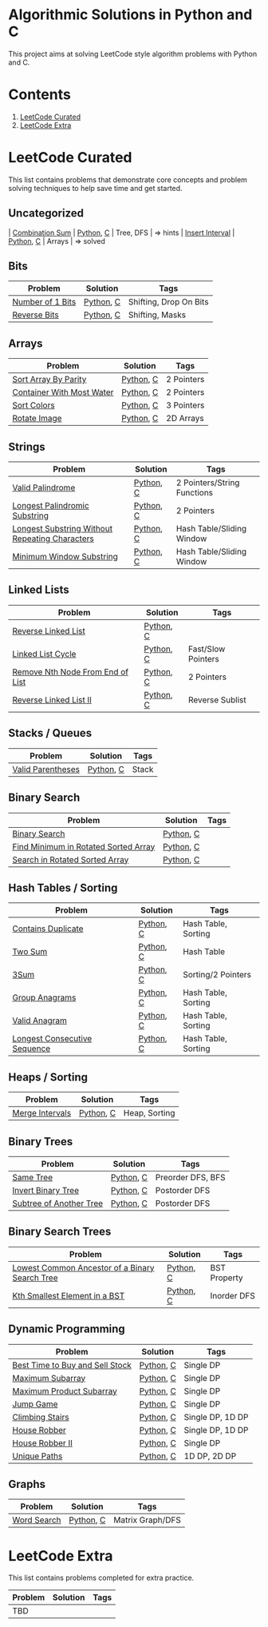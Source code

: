 # Algorithmic Solutions in Python and C

This project aims at solving LeetCode style algorithm problems with Python and C.

# Contents

1. [LeetCode Curated](#leetcode-curated)
1. [LeetCode Extra](#leetcode-extra)

# LeetCode Curated
This list contains problems that demonstrate core concepts and problem solving techniques to help save time and get started.

## Uncategorized
| [Combination Sum]                                            | [Python](lc/py/009.py), [C](lc/c/009.c)  | Tree, DFS | => hints
| [Insert Interval]                                            | [Python](lc/py/018.py), [C](lc/c/018.c)  | Arrays | => solved

[Combination Sum]: https://leetcode.com/problems/combination-sum/
[Insert Interval]: https://leetcode.com/problems/insert-interval/

## Bits
| Problem                                                      | Solution                                 | Tags |
| ------------------------------------------------------------ | ---------------------------------------- | ---- |
| [Number of 1 Bits]                                           | [Python](lc/py/041.py), [C](lc/c/041.c)  | Shifting, Drop On Bits |
| [Reverse Bits]                                               | [Python](lc/py/040.py), [C](lc/c/040.c)  | Shifting, Masks |

[Number of 1 Bits]: https://leetcode.com/problems/number-of-1-bits/
[Reverse Bits]: https://leetcode.com/problems/reverse-bits/

## Arrays
| Problem                                                      | Solution                                 | Tags |
| ------------------------------------------------------------ | ---------------------------------------- | ---- |
| [Sort Array By Parity]				       | [Python](lc/py/071.py), [C](lc/c/071.c)  | 2 Pointers |
| [Container With Most Water]				       | [Python](lc/py/004.py), [C](lc/c/004.c)  | 2 Pointers |
| [Sort Colors]   					       | [Python](lc/py/072.py), [C](lc/c/072.c)  | 3 Pointers |
| [Rotate Image]					       | [Python](lc/py/012.py), [C](lc/c/012.c)  | 2D Arrays |

[Sort Array By Parity]: https://leetcode.com/problems/sort-array-by-parity/
[Container With Most Water]: https://leetcode.com/problems/container-with-most-water/
[Sort Colors]: https://leetcode.com/problems/sort-colors/
[Rotate Image]: https://leetcode.com/problems/rotate-image/

## Strings
| Problem                                                      | Solution                                 | Tags |
| ------------------------------------------------------------ | ---------------------------------------- | ---- |
| [Valid Palindrome]					       | [Python](lc/py/032.py), [C](lc/c/032.c)  | 2 Pointers/String Functions |
| [Longest Palindromic Substring]			       | [Python](lc/py/003.py), [C](lc/c/003.c)  | 2 Pointers |
| [Longest Substring Without Repeating Characters]	       | [Python](lc/py/002.py), [C](lc/c/002.c)  | Hash Table/Sliding Window |
| [Minimum Window Substring]				       | [Python](lc/py/022.py), [C](lc/c/022.c)  | Hash Table/Sliding Window |

[Valid Palindrome]: https://leetcode.com/problems/valid-palindrome/
[Longest Palindromic Substring]: https://leetcode.com/problems/longest-palindromic-substring/
[Longest Substring Without Repeating Characters]: https://leetcode.com/problems/longest-substring-without-repeating-characters/
[Minimum Window Substring]: https://leetcode.com/problems/minimum-window-substring/

## Linked Lists
| Problem                                                      | Solution                                 | Tags |
| ------------------------------------------------------------ | ---------------------------------------- | ---- |
| [Reverse Linked List]					       | [Python](lc/py/044.py), [C](lc/c/044.c)  | |
| [Linked List Cycle]					       | [Python](lc/py/036.py), [C](lc/c/036.c)  | Fast/Slow Pointers |
| [Remove Nth Node From End of List]	                       | [Python](lc/py/006.py), [C](lc/c/006.c)  | 2 Pointers |
| [Reverse Linked List II]				       | [Python](lc/py/069.py), [C](lc/c/069.c)  | Reverse Sublist |

[Reverse Linked List]: https://leetcode.com/problems/reverse-linked-list/
[Linked List Cycle]: https://leetcode.com/problems/linked-list-cycle/
[Remove Nth Node From End of List]: https://leetcode.com/problems/remove-nth-node-from-end-of-list/
[Reverse Linked List II]: https://leetcode.com/problems/reverse-linked-list-ii/

## Stacks / Queues
| Problem                                                      | Solution                                 | Tags |
| ------------------------------------------------------------ | ---------------------------------------- | ---- |
| [Valid Parentheses]	               			       | [Python](lc/py/007.py), [C](lc/c/007.c)  | Stack |

[Valid Parentheses]: https://leetcode.com/problems/valid-parentheses/

## Binary Search
| Problem                                                      | Solution                                 | Tags |
| ------------------------------------------------------------ | ---------------------------------------- | ---- |
| [Binary Search]					       | [Python](ly/py/070.py), [C](lc/c/070.c)  | |
| [Find Minimum in Rotated Sorted Array]		       | [Python](ly/py/039.py), [C](lc/c/039.c)  | |
| [Search in Rotated Sorted Array]			       | [Python](ly/py/010.py), [C](lc/c/010.c)  | |

[Binary Search]: https://leetcode.com/problems/binary-search/
[Find Minimum in Rotated Sorted Array]: https://leetcode.com/problems/find-minimum-in-rotated-sorted-array/
[Search in Rotated Sorted Array]: https://leetcode.com/problems/search-in-rotated-sorted-array/

## Hash Tables / Sorting
| Problem                                                      | Solution                                 | Tags |
| ------------------------------------------------------------ | ---------------------------------------- | ---- |
| [Contains Duplicate]                                         | [Python](lc/py/050.py), [C](lc/c/050.c)  | Hash Table, Sorting |
| [Two Sum]						       | [Python](lc/py/001.py), [C](lc/c/001.c)  | Hash Table |
| [3Sum]						       | [Python](lc/py/005.py), [C](lc/c/005.c)  | Sorting/2 Pointers |
| [Group Anagrams]					       | [Python](lc/py/013.py), [C](lc/c/013.c)  | Hash Table, Sorting | => Solved
| [Valid Anagram]					       | [Python](lc/py/055.py), [C](lc/c/055.c)  | Hash Table, Sorting |
| [Longest Consecutive Sequence]			       | [Python](lc/py/033.py), [C](lc/c/033.c)  | Hash Table, Sorting |

[Contains Duplicate]: https://leetcode.com/problems/contains-duplicate/
[Two Sum]: https://leetcode.com/problems/two-sum/
[3Sum]: https://leetcode.com/problems/3sum/
[Group Anagrams]: https://leetcode.com/problems/group-anagrams/
[Valid Anagram]: https://leetcode.com/problems/valid-anagram/
[Longest Consecutive Sequence]: https://leetcode.com/problems/longest-consecutive-sequence/

## Heaps / Sorting
| Problem                                                      | Solution                                 | Tags |
| ------------------------------------------------------------ | ---------------------------------------- | ---- |
| [Merge Intervals]                                            | [Python](lc/py/017.py), [C](lc/c/017.c)  | Heap, Sorting |

[Merge Intervals]: https://leetcode.com/problems/merge-intervals/

## Binary Trees
| Problem                                                      | Solution                                 | Tags |
| ------------------------------------------------------------ | ---------------------------------------- | ---- |
| [Same Tree]	                                               | [Python](lc/py/026.py), [C](lc/c/026.c)  | Preorder DFS, BFS |
| [Invert Binary Tree]                                         | [Python](lc/py/051.py), [C](lc/c/051.c)  | Postorder DFS |
| [Subtree of Another Tree]                                    | [Python](lc/py/067.py), [C](lc/c/067.c)  | Postorder DFS |

[Same Tree]: https://leetcode.com/problems/same-tree/
[Invert Binary Tree]: https://leetcode.com/problems/invert-binary-tree/
[Subtree of Another Tree]: https://leetcode.com/problems/subtree-of-another-tree/

## Binary Search Trees
| Problem                                                      | Solution                                 | Tags |
| ------------------------------------------------------------ | ---------------------------------------- | ---- |
| [Lowest Common Ancestor of a Binary Search Tree]             | [Python](lc/py/053.py), [C](lc/c/053.c)  | BST Property |
| [Kth Smallest Element in a BST]		               | [Python](lc/py/052.py), [C](lc/c/052.c)  | Inorder DFS |

[Lowest Common Ancestor of a Binary Search Tree]: https://leetcode.com/problems/lowest-common-ancestor-of-a-binary-search-tree/
[Kth Smallest Element in a BST]: https://leetcode.com/problems/kth-smallest-element-in-a-bst/

## Dynamic Programming
| Problem                                                      | Solution                                 | Tags |
| ------------------------------------------------------------ | ---------------------------------------- | ---- |
| [Best Time to Buy and Sell Stock]                            | [Python](lc/py/030.py), [C](lc/c/030.c)  | Single DP |
| [Maximum Subarray]		                               | [Python](lc/py/014.py), [C](lc/c/014.c)  | Single DP |
| [Maximum Product Subarray]	                               | [Python](lc/py/038.py), [C](lc/c/038.c)  | Single DP |
| [Jump Game]						       | [Python](lc/py/016.py), [C](lc/c/016.c)  | Single DP |
| [Climbing Stairs]					       | [Python](lc/py/020.py), [C](lc/c/020.c)  | Single DP, 1D DP |
| [House Robber]					       | [Python](lc/py/042.py), [C](lc/c/042.c)  | Single DP, 1D DP |
| [House Robber II]					       | [Python](lc/py/049.py), [C](lc/c/049.c)  | Single DP |
| [Unique Paths]					       | [Python](lc/py/019.py), [C](lc/c/019.c)  | 1D DP, 2D DP |

[Best Time to Buy and Sell Stock]: https://leetcode.com/problems/best-time-to-buy-and-sell-stock/
[Maximum Subarray]: https://leetcode.com/problems/maximum-subarray/
[Maximum Product Subarray]: https://leetcode.com/problems/maximum-product-subarray/
[Jump Game]: https://leetcode.com/problems/jump-game/
[Climbing Stairs]: https://leetcode.com/problems/climbing-stairs/
[House Robber]: https://leetcode.com/problems/house-robber/
[House Robber II]: https://leetcode.com/problems/house-robber-ii/
[Unique Paths]: https://leetcode.com/problems/unique-paths/

## Graphs
| Problem                                                      | Solution                                 | Tags |
| ------------------------------------------------------------ | ---------------------------------------- | ---- |
| [Word Search]			                               | [Python](lc/py/023.py), [C](lc/c/023.c)  | Matrix Graph/DFS |

[Word Search]: https://leetcode.com/problems/word-search/

# LeetCode Extra
This list contains problems completed for extra practice.

| Problem                                                      | Solution                                 | Tags |
| ------------------------------------------------------------ | ---------------------------------------- | ---- |
| TBD							       |                                          | |

